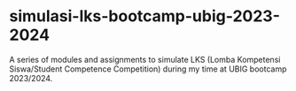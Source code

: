 # simulasi-lks-bootcamp-ubig-2023-2024
A series of modules and assignments to simulate LKS (Lomba Kompetensi Siswa/Student Competence Competition) during my time at UBIG bootcamp 2023/2024.
